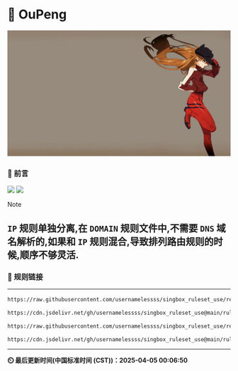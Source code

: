 
# 🧸 OuPeng
![](https://raw.githubusercontent.com/usernamelessss/picture-bed/main/images/202504042256831.jpg)
### 📣 前言
![](https://shields.io/badge/-移除重复规则-ff69b4) ![](https://shields.io/badge/-IP&nbsp;规则单独存放不与&nbsp;DOMAIN&nbsp;等混合-green)
> [!NOTE]
**`IP` 规则单独分离,在 `DOMAIN` 规则文件中,不需要 `DNS` 域名解析的,如果和 `IP` 规则混合,导致排列路由规则的时候,顺序不够灵活.**
---

###  🔗 规则链接
---

```url
https://raw.githubusercontent.com/usernamelessss/singbox_ruleset_use/refs/heads/main/rule/OuPeng/OuPeng_No_IP.json
```

```url
https://cdn.jsdelivr.net/gh/usernamelessss/singbox_ruleset_use@main/rule/OuPeng/OuPeng_No_IP.json
```

```url
https://raw.githubusercontent.com/usernamelessss/singbox_ruleset_use/refs/heads/main/rule/OuPeng/OuPeng_No_IP.srs
```

```url
https://cdn.jsdelivr.net/gh/usernamelessss/singbox_ruleset_use@main/rule/OuPeng/OuPeng_No_IP.srs
```

---
**⏲️ 最后更新时间(中国标准时间 (CST))：2025-04-05 00:06:50**